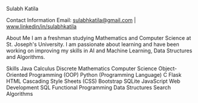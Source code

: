 Sulabh Katila

Contact Information
Email: sulabhkatila@gmail.com  |  www.linkedin/in/sulabhkatila


About Me
I am a freshman studying Mathematics and Computer Science at St. Joseph's University. I am passionate about learning and have been working on improving my skills in AI and Machine Learning, Data Structures and Algorithms.
  
  
Skills
Java
Calculus
Discrete Mathematics
Computer Science
Object-Oriented Programming (OOP)
Python (Programming Language)
C
Flask
HTML
Cascading Style Sheets (CSS)
Bootstrap
SQLite
JavaScript
Web Development
SQL
Functional Programming
Data Structures
Search Algorithms

<!---
sulabhkatila/sulabhkatila is a ✨ special ✨ repository because its `README.md` (this file) appears on your GitHub profile.
You can click the Preview link to take a look at your changes.
--->
